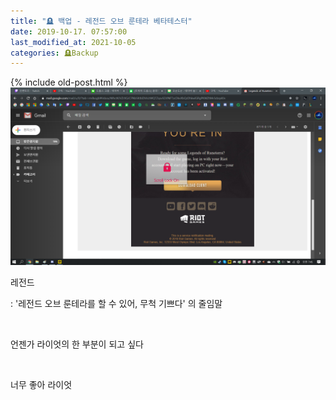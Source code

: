 ```yaml
---
title: "🪦 백업 - 레전드 오브 룬테라 베타테스터"
date: 2019-10-17. 07:57:00
last_modified_at: 2021-10-05
categories: 🪦Backup
---
```

{% include old-post.html %}
![0000](\assets\img\191017\0000.png)

레전드

: '레전드 오브 룬테라를 할 수 있어, 무척 기쁘다' 의 줄임말

​

언젠가 라이엇의 한 부분이 되고 싶다

​

너무 좋아 라이엇

​